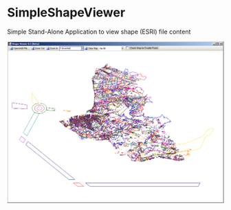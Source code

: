 # SimpleShapeViewer

Simple Stand-Alone Application to view shape (ESRI) file content

<img src="window.png"/>
